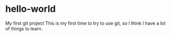 # hello-world
My first git project
This is my first time to try to use git, so I think I have a lot of things to learn.
